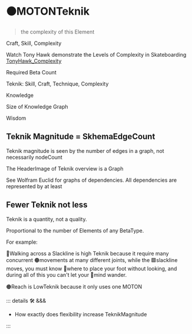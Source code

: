 # 🟠<motor>MOTONTeknik</motor>

> the complexity of this Element

Craft, Skill, Complexity

Watch Tony Hawk demonstrate the Levels of Complexity in Skateboarding [TonyHawk_Complexity]( https://www.youtube.com/watch?v=OOg-4mtA3Zo )

Required Beta Count

Teknik: Skill, Craft, Technique, Complexity

Knowledge

Size of Knowledge Graph

Wisdom

## Teknik Magnitude = SkhemaEdgeCount

Teknik magnitude is seen by the number of edges in a graph, not necessarily nodeCount

The HeaderImage of Teknik overview is a Graph

See Wolfram Euclid for graphs of dependencies. All dependencies are represented by at least

## Fewer Teknik not less

Teknik is a quantity, not a quality.

Proportional to the number of Elements of any BetaType.

For example:

🔷Walking across a Slackline is high Teknik because it require many concurrent 🟠movements at many different joints, while the 🟩slackline moves, you must know 🔻where to place your foot without looking, and during all of this you can't let your 💜mind wander.

🟠Reach is LowTeknik because it only uses one MOTON

<!-- =================================================== -->
<!-- =================================================== -->
<!-- =================================================== -->
<!-- =================================================== -->
<!-- =================================================== -->
::: details 🛠 <dev>&&&</dev>

- How exactly does flexibility increase TeknikMagnitude

:::
